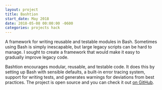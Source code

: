 ```yaml
---
layout: project
title: Bashtion
start_date: May 2018
date: 2018-05-08 00:00:00 -0600
categories: projects hack
---
```

A framework for writing reusable and testable modules in Bash. Sometimes using Bash is simply inescapable, but large legacy scripts can be hard to manage. I sought to create a framework that would make it easy to gradually improve legacy code.

Bashtion encourages modular, reusable, and testable code. It does this by setting up Bash with sensible defaults, a built-in error tracing system, support for writing tests, and generates warnings for deviations from best practices. The project is open source and you can check it out [on GitHub][github].

[github]: https://github.com/JohnStarich/bashtion
